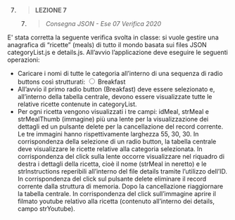 7. > **LEZIONE 7**
     7. > *Consegna JSON - Ese 07 Verifica 2020*
     
E' stata corretta la seguente verifica svolta in classe: si vuole gestire una anagrafica di “ricette” (meals) di tutto il mondo basata sui files JSON categoryList.js e details.js.
All’avvio l’applicazione deve eseguire le seguenti operazioni:
- Caricare i nomi di tutte le categoria all’interno di una sequenza di radio buttons così strutturati:
<input type="radio" name="category" value="Breakfast"> <span> Breakfast </span> <br>
- All’avvio il primo radio button (Breakfast) deve essere selezionato e, all’interno della tabella centrale, devono essere visualizzate tutte le relative ricette 
contenute in categoryList.
- Per ogni ricetta vengono visualizzati i tre campi: idMeal, strMeal e strMealThumb (immagine) più una lente per la visualizzazione dei dettagli ed un
pulsante delete per la cancellazione del record corrente. Le tre immagini hanno rispettivamente larghezza 55, 30, 30.
In corrispondenza della selezione di un radio button, la tabella centrale deve visualizzare le ricette relative alla categoria selezionata. In corrispondenza del click
sulla lente occorre visualizzare nel riquadro di destra i dettagli della ricetta, cioè il nome (strMeal in neretto) e le strInstructions reperibili all’interno del file 
details tramite l’utilizzo dell’ID. In corrispondenza del click sul pulsante delete eliminare il record corrente dalla struttura di memoria. Dopo la cancellazione
riaggiornare la tabella centrale. In corrispondenza del click sull’immagine aprire il filmato youtube relativo alla ricetta (contenuto all’interno dei details, campo strYoutube).
